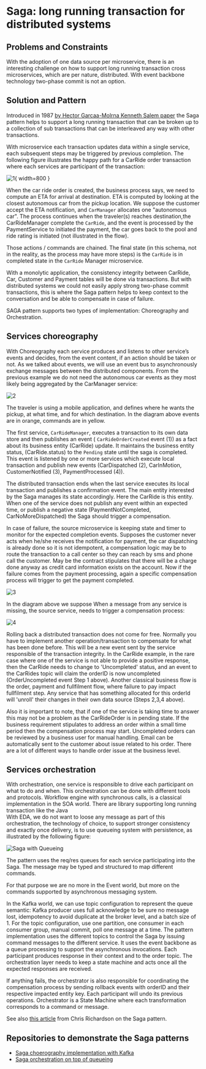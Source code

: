 # Saga: long running transaction for distributed systems

## Problems and Constraints

With the adoption of one data source per microservice, there is an interesting challenge on how to support long running transaction cross microservices, which are per nature, distributed. With event backbone technology two-phase commit is not an option.

## Solution and Pattern

Introduced in 1987 [by Hector Garcaa-Molrna Kenneth Salem paper](https://www.cs.cornell.edu/andru/cs711/2002fa/reading/sagas.pdf) the Saga pattern helps to support a long running transaction that can be broken up to a collection of sub transactions that can be interleaved any way with other transactions.

With microservice each transaction updates data within a single service, each subsequent steps may be triggered by previous completion. The following figure illustrates the happy path for a CarRide order transaction where each services are participant of the transaction:

![1](./images/saga-ctx.drawio.png){ width=800 }

When the car ride order is created, the business process says, we need to compute an ETA for arrival at destination. ETA is computed by looking at the closest autonomous car from the pickup location. We suppose the customer accept the ETA notification, and `CarManager` allocates one "autonomous car". The process continues when the traveler(s) reaches destination,the CarRideManager complete the `CarRide`, and the event is processed by the PaymentService to  initiated the payment, the car goes back to the pool and ride rating is initiated (not illustrated in the flow). 

Those actions / commands are chained. The final state (in this schema, not in the reality, as the process may have more steps) is the `CarRide` is in completed state in the `CarRide` Manager microservice.

With a monolytic application, the consistency integrity between CarRide, Car, Customer and Payment tables will be done via transactions. But with distributed systems we could not easily apply strong two-phase commit transactions, this is where the Saga pattern helps to keep context to the conversation and be able to compensate in case of failure.

SAGA pattern supports two types of implementation: Choreography and Orchestration.

## Services choreography

With Choreography each service produces and listens to other service’s events and decides, from the event content, if an action should be taken or not. As we talked about events, we will use an event bus to asynchronously exchange messages between the distributed components. From the previous example we do not need the autonomous car events as they most likely being aggregated by the CarManager service:

![2](./images/saga-choreo.drawio.png)

The traveler is using a mobile application, and defines where he wants the pickup, at what time, and for which destination. In the diagram above events are in orange, commands are in yellow.

The first service, `CarRideManager`, executes a transaction to its own data store and then publishes an event ( `CarRideOrderCreated` event (1)) as a fact about its business entity (CarRide) update. 
It maintains the business entity status, (CarRide.status) to the `Pending` state until the saga is completed. This event is listened by one or more services which execute local transaction and publish new events (CarDispatched (2), CarInMotion, CustomerNotified (3), PaymentProcessed (4)).

The distributed transaction ends when the last service executes its local transaction and publishes a confirmation event. The main entity interested by the Saga manages its state accordingly. Here the CarRide is this entity.  When one of the service does not publish any event within an expected time, or publish a negative state (PaymentNotCompleted, CarNoMoreDispatched) the Saga should trigger a compensation. 

In case of failure, the source microservice is keeping state and timer to monitor for the expected completion events. Supposes the customer never acts when he/she receives the notification for payment, the car dispatching is already done so it is not idempotent, a compensation logic may be to route the transaction to a call center so they can reach by sms and phone call the customer. May be the contract stipulates that there will be a charge done anyway as credit card information exists on the account. Now if the failure comes from the payment processing, again a specific compensation process will trigger to get the payment completed. 

![3](./images/saga-choreo-fail.drawio.png)

In the diagram above we suppose When a message from any service is missing, the source service, needs to trigger a compensation process:

![4](./images/saga-choreo-comp.drawio.png)

Rolling back a distributed transaction does not come for free. Normally you have to implement another operation/transaction to compensate for what has been done before. This will be a new event sent by the service responsible of the transaction integrity. In the CarRide example, in the rare case where one of the service is not able to provide a positive response, then the CarRide needs to change to 'Uncompleted' status, and an event to the CarRides topic will claim the orderID is now uncompleted (OrderUncompleted event Step 1 above). 
Another classical business flow is the order, payment and fullfilment flow, where failure to pay impact fullfilment step. 
Any service that has something allocated for this orderId will 'unroll' their changes in their own data source (Steps 2,3,4 above).

Also it is important to note, that if one of the service is taking time to answer this may not be a problem as the CarRideOrder is in pending state. If the business requirement stipulates to address an order within a small time period then the compensation process may start. Uncompleted orders can be reviewed by a business user for manual handling. Email can be automatically sent to the customer about issue related to his order. There are a lot of different ways to handle order issue at the business level.

## Services orchestration

With orchestration, one service is responsible to drive each participant on what to do and when. This orchestration can be done with different tools and protocols. Workflow engine with synchronous calls, is a classical implementation in the SOA world. There are library supporting long running transaction like the Java  
With EDA, we do not want to loose any message as part of this orchestration, the technology of choice, to support stronger consistency and exactly once delivery, is to use queueing system with persistence, as illustrated by the following figure:

![Saga with Queueing](./images/saga-orchestration.drawio.png)

The pattern uses the req/res queues for each service participating into the Saga. The message may be typed and structured to map different commands. 

For that purpose we are no more in the Event world, but more on the commands supported by asynchronous messaging system.

In the Kafka world, we can use topic configuration to represent the queue semantic: Kafka producer uses full acknowledge to be sure no message lost, idempotency to avoid duplicate at the broker level, and a batch size of 1. For the topic configuration, use one partition, one consumer in each consumer group, manual commit, poll one message at a time. The pattern implementation uses the different topics to control the Saga by issuing command messages to the different service. It uses the event backbone as a queue processing to support the asynchronous invocations. Each participant produces response in their context and to the order topic. The orchestration layer needs to keep a state machine and acts once all the expected responses are received.

If anything fails, the orchestrator is also responsible for coordinating the compensation process by sending rollback events with orderID and their respective impacted entity key. Each  participant will undo its previous operations.
Orchestrator is a State Machine where each transformation corresponds to a command or message.

See also [this article](https://microservices.io/patterns/data/saga.html) from Chris Richardson on the Saga pattern.


## Repositories to demonstrate the Saga patterns

* [Saga choerography implementation with Kafka](https://github.com/jbcodeforce/saga-choreography-kafka)
* [Saga orchestration on top of queueing]()